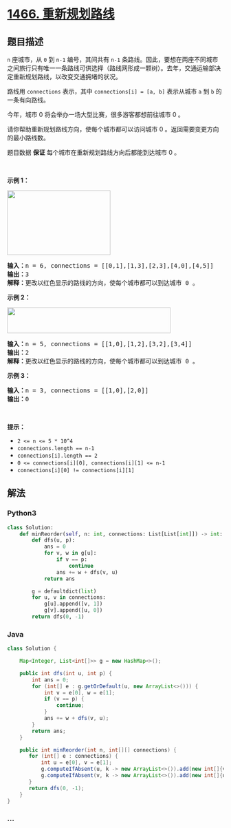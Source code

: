 # [1466. 重新规划路线](https://leetcode-cn.com/problems/reorder-routes-to-make-all-paths-lead-to-the-city-zero)



## 题目描述

<!-- 这里写题目描述 -->

<p><code>n</code> 座城市，从 <code>0</code> 到 <code>n-1</code> 编号，其间共有 <code>n-1</code> 条路线。因此，要想在两座不同城市之间旅行只有唯一一条路线可供选择（路线网形成一颗树）。去年，交通运输部决定重新规划路线，以改变交通拥堵的状况。</p>

<p>路线用 <code>connections</code> 表示，其中 <code>connections[i] = [a, b]</code> 表示从城市 <code>a</code> 到 <code>b</code> 的一条有向路线。</p>

<p>今年，城市 0 将会举办一场大型比赛，很多游客都想前往城市 0 。</p>

<p>请你帮助重新规划路线方向，使每个城市都可以访问城市 0 。返回需要变更方向的最小路线数。</p>

<p>题目数据 <strong>保证</strong> 每个城市在重新规划路线方向后都能到达城市 0 。</p>

<p>&nbsp;</p>

<p><strong>示例 1：</strong></p>

<p><strong><img alt="" src="https://assets.leetcode-cn.com/aliyun-lc-upload/uploads/2020/05/30/sample_1_1819.png" style="height: 150px; width: 240px;"></strong></p>

<pre><strong>输入：</strong>n = 6, connections = [[0,1],[1,3],[2,3],[4,0],[4,5]]
<strong>输出：</strong>3
<strong>解释：</strong>更改以红色显示的路线的方向，使每个城市都可以到达城市 0 。</pre>

<p><strong>示例 2：</strong></p>

<p><strong><img alt="" src="https://assets.leetcode-cn.com/aliyun-lc-upload/uploads/2020/05/30/sample_2_1819.png" style="height: 60px; width: 380px;"></strong></p>

<pre><strong>输入：</strong>n = 5, connections = [[1,0],[1,2],[3,2],[3,4]]
<strong>输出：</strong>2
<strong>解释：</strong>更改以红色显示的路线的方向，使每个城市都可以到达城市 0 。</pre>

<p><strong>示例 3：</strong></p>

<pre><strong>输入：</strong>n = 3, connections = [[1,0],[2,0]]
<strong>输出：</strong>0
</pre>

<p>&nbsp;</p>

<p><strong>提示：</strong></p>

<ul>
	<li><code>2 &lt;= n &lt;= 5 * 10^4</code></li>
	<li><code>connections.length == n-1</code></li>
	<li><code>connections[i].length == 2</code></li>
	<li><code>0 &lt;= connections[i][0], connections[i][1] &lt;= n-1</code></li>
	<li><code>connections[i][0] != connections[i][1]</code></li>
</ul>


## 解法

<!-- 这里可写通用的实现逻辑 -->

<!-- tabs:start -->

### **Python3**

<!-- 这里可写当前语言的特殊实现逻辑 -->

```python
class Solution:
    def minReorder(self, n: int, connections: List[List[int]]) -> int:
        def dfs(u, p):
            ans = 0
            for v, w in g[u]:
                if v == p:
                    continue
                ans += w + dfs(v, u)
            return ans

        g = defaultdict(list)
        for u, v in connections:
            g[u].append([v, 1])
            g[v].append([u, 0])
        return dfs(0, -1)
```

### **Java**

<!-- 这里可写当前语言的特殊实现逻辑 -->

```java
class Solution {

    Map<Integer, List<int[]>> g = new HashMap<>();

    public int dfs(int u, int p) {
        int ans = 0;
        for (int[] e : g.getOrDefault(u, new ArrayList<>())) {
            int v = e[0], w = e[1];
            if (v == p) {
                continue;
            }
            ans += w + dfs(v, u);
        }
        return ans;
    }

    public int minReorder(int n, int[][] connections) {
       for (int[] e : connections) {
           int u = e[0], v = e[1];
           g.computeIfAbsent(u, k -> new ArrayList<>()).add(new int[]{v, 1});
           g.computeIfAbsent(v, k -> new ArrayList<>()).add(new int[]{u, 0});
       }
       return dfs(0, -1);
    }
}
```

### **...**

```

```

<!-- tabs:end -->
